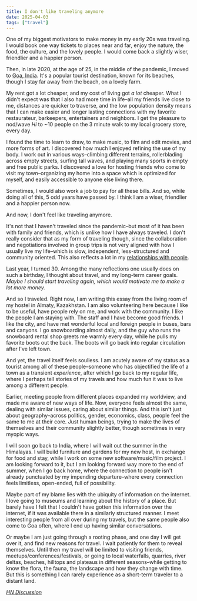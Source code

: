 ```yaml
---
title: I don't like traveling anymore
date: 2025-04-03
tags: ["travel"]
---
```


One of my biggest motivators to make money in my early 20s was traveling. I would book one way tickets to places near and far, enjoy the nature, the food, the culture, and the lovely people. I would come back a slightly wiser, friendlier and a happier person.

Then, in late 2020, at the age of 25, in the middle of the pandemic, I moved to [Goa, India][goa]. It's a popular tourist destination, known for its beaches, though I stay far away from the beach, on a lovely farm.

My rent got a lot cheaper, and my cost of living got _a lot_ cheaper. What I didn't expect was that I also had more time in life–all my friends live close to me, distances are quicker to traverse, and the low population density means that I can make easier and longer lasting connections with my favorite restaurateur, barkeepers, entertainers and neighbors. I get the pleasure to nod/wave _Hi_ to ~10 people on the 3 minute walk to my local grocery store, every day.

I found the time to learn to draw, to make music, to film and edit movies, and more forms of art. I discovered how much I enjoyed refining the use of my body. I work out in various ways–climbing different terrains, rollerblading across empty streets, surfing tall waves, and playing many sports in empty and free public parks. I discovered a love for hosting friends who come to visit my town–organizing my home into a space which is optimized for myself, and easily accessible to anyone else living there.

Sometimes, I would also work a job to pay for all these bills. And so, while doing all of this, 5 odd years have passed by. I think I am a wiser, friendlier and a happier person now.

And now, I don't feel like traveling anymore.

It's not that I haven't traveled since the pandemic–but most of it has been with family and friends, which is unlike how I have always traveled. I don't really consider that as my form of traveling though, since the collaboration and negotiations involved in group trips is not very aligned with how I usually live my life–which is slow, independent, less-structured and community oriented. This also reflects a lot in my [relationships with people][ra].

Last year, I turned 30. Among the many reflections one usually does on such a birthday, I thought about travel, and my long-term career goals. _Maybe I should start traveling again, which would motivate me to make a lot more money._

And so I traveled. Right now, I am writing this essay from the living room of my hostel in Almaty, Kazakhstan. I am also volunteering here because I like to be useful, have people rely on me, and work with the community. I like the people I am staying with. The staff and I have become good friends. I like the city, and have met wonderful local and foreign people in buses, bars and canyons. I go snowboarding almost daily, and the guy who runs the snowboard rental shop greets me warmly every day, while he pulls my favorite boots out the back. The boots will go back into regular circulation after I've left town.

And yet, the travel itself feels soulless. I am acutely aware of my status as a tourist among all of these people–someone who has objectified the life of a town as a transient _experience_, after which I go back to my regular life, where I perhaps tell stories of my travels and how much fun it was to live among a different people.

Earlier, meeting people from different places expanded my worldview, and made me aware of new ways of life. Now, everyone feels almost the same, dealing with similar issues, caring about similar things. And this isn't just about geography–across politics, gender, economics, class, people feel the same to me at their core. Just human beings, trying to make the lives of themselves and their community slightly better, though sometimes in very myopic ways.

I will soon go back to India, where I will wait out the summer in the Himalayas. I will build furniture and gardens for my new host, in exchange for food and stay, while I work on some new software/music/film project. I am looking forward to it, but I am looking forward way more to the end of summer, when I go back home, where the connection to people isn't already punctuated by my impending departure–where every connection feels limitless, open-ended, full of possibility.

Maybe part of my blame lies with the ubiquity of information on the internet. I love going to museums and learning about the history of a place. But barely have I felt that I couldn't have gotten this information over the internet, if it was available there in a similarly structured manner. I meet interesting people from all over during my travels, but the same people also come to Goa often, where I end up having similar conversations.

Or maybe I am just going through a rooting phase, and one day I will get over it, and find new reasons for travel. I wait patiently for them to reveal themselves. Until then my travel will be limited to visiting friends, meetups/conferences/festivals, or going to local waterfalls, quarries, river deltas, beaches, hilltops and plateaus in different seasons–while getting to know the flora, the fauna, the landscape and how they change with time. But this is something I can rarely experience as a short-term traveler to a distant land.

_[HN Discussion][hn]_

[goa]: https://www.goa.gov.in/know-goa/about-goa-state/
[ra]: https://en.wikipedia.org/wiki/Relationship_anarchy
[hn]: https://news.ycombinator.com/item?id=43590973#43591988